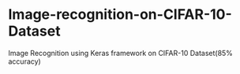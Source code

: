 # Image-recognition-on-CIFAR-10-Dataset
Image Recognition using Keras framework on CIFAR-10 Dataset(85% accuracy)

